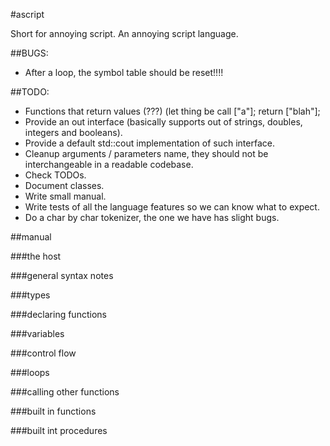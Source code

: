 #ascript

Short for annoying script. An annoying script language.

##BUGS:

- After a loop, the symbol table should be reset!!!!

##TODO:

- Functions that return values (???) (let thing be call ["a"]; return ["blah"];
- Provide an out interface (basically supports out of strings, doubles, integers and booleans).
- Provide a default std::cout implementation of such interface.
- Cleanup arguments / parameters name, they should not be interchangeable in a readable codebase.
- Check TODOs.
- Document classes.
- Write small manual.
- Write tests of all the language features so we can know what to expect.
- Do a char by char tokenizer, the one we have has slight bugs.

##manual

###the host

###general syntax notes

###types

###declaring functions

###variables

###control flow

###loops

###calling other functions

###built in functions

###built int procedures 
